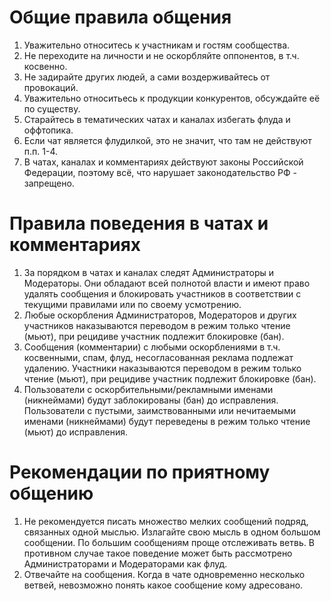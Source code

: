 # Общие правила общения
1. Уважительно относитесь к участникам и гостям сообщества.
2. Не переходите на личности и не оскорбляйте оппонентов, в т.ч. косвенно.
3. Не задирайте других людей, а сами воздерживайтесь от провокаций.
4. Уважительно относитьесь к продукции конкурентов, обсуждайте её по существу.
5. Старайтесь в тематических чатах и каналах избегать флуда и оффтопика.
6. Если чат является флудилкой, это не значит, что там не действуют п.п. 1-4.
7. В чатах, каналах и комментариях действуют законы Российской Федерации, поэтому всё, что нарушает законодательство РФ - запрещено.

# Правила поведения в чатах и комментариях
1. За порядком в чатах и каналах следят Администраторы и Модераторы. Они обладают всей полнотой власти и имеют право удалять сообщения и блокировать участников в соответствии с текущими правилами или по своему усмотрению.
2. Любые оскорбления Администраторов, Модераторов и других участников наказываются переводом в режим только чтение (мьют), при рецидиве участник подлежит блокировке (бан).
3. Сообщения (комментарии) с любыми оскорблениями в т.ч. косвенными, спам, флуд, несогласованная реклама подлежат удалению. Участники наказываются переводом в режим только чтение (мьют), при рецидиве участник подлежит блокировке (бан).
4. Пользователи с оскорбительными/рекламными именами (никнеймами) будут заблокированы (бан) до исправления. Пользователи с пустыми, заимствованными или нечитаемыми именами (никнеймами) будут переведены в режим только чтение (мьют) до исправления.

# Рекомендации по приятному общению
1. Не рекомендуется писать множество мелких сообщений подряд, связанных одной мыслью. Излагайте свою мысль в одном большом сообщении. По большим сообщениям проще отслеживать ветвь. В противном случае такое поведение может быть рассмотрено Администраторами и Модераторами как флуд.
2. Отвечайте на сообщения. Когда в чате одновременно несколько ветвей, невозможно понять какое сообщение кому адресовано.
